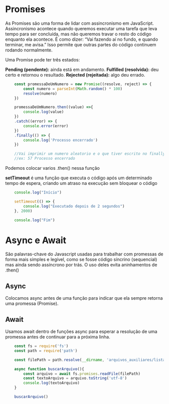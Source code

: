 # Promises

As Promises são uma forma de lidar com assincronismo em JavaScript.
Assincronismo acontece quando queremos executar uma tarefa que leva tempo para ser concluída, mas não queremos travar o resto do código enquanto ela acontece. É como dizer:
“Vai fazendo aí no fundo, e quando terminar, me avisa.”
Isso permite que outras partes do código continuem rodando normalmente.

Uma Promise pode ter três estados:

**Pending (pendente):** ainda está em andamento.
**Fulfilled (resolvida):** deu certo e retornou o resultado.
**Rejected (rejeitada):** algo deu errado.

```javascript
    const promessaDeUmNumero = new Promise((resolve, reject) => {
        const numero = parseInt(Math.random() * 100)
        resolve(numero)
    })

    promessaDeUmNumero.then((value) =>{
        console.log(value)
    })
    .catch((error) => {
        console.error(error)
    })
    .finally(() => {
        console.log('Processo encerrado')
    })

    //Vai imprimir um numero aleatorio e o que tiver escrito no finally
    //ex: 57 Processo encerrado
```
Podemos colocar varios .then() nessa função


**setTimeout** é uma função que executa o código após um determinado tempo de espera, criando um atraso na execução sem bloquear o código

```javascript
    console.log("Início")

    setTimeout(() => {
        console.log("Executado depois de 2 segundos")
    }, 2000)

    console.log("Fim")
```


# Async e Await

São palavras-chave do Javascript usadas para trabalhar com promessas de forma mais simples e legível, como se fosse código síncrino (sequencial) mas ainda sendo assíncrono por trás.
O uso deles evita aninhamentos de .then()

## Async

Colocamos async antes de uma função para indicar que ela sempre retorna uma promessa (Promise).


## Await

Usamos await dentro de funções async para esperar a resolução de uma promessa antes de continuar para a próxima linha.

```javascript
    const fs = require('fs')
    const path = require('path')

    const filePath = path.resolve(__dirname, 'arquivos_auxiliares/lista_tarefas.csv')

    async function buscarArquivo(){
        const arquivo = await fs.promises.readFile(filePath)
        const textoArquivo = arquivo.toString('utf-8')
        console.log(textoArquivo)
    }

    buscarArquivo()

```

